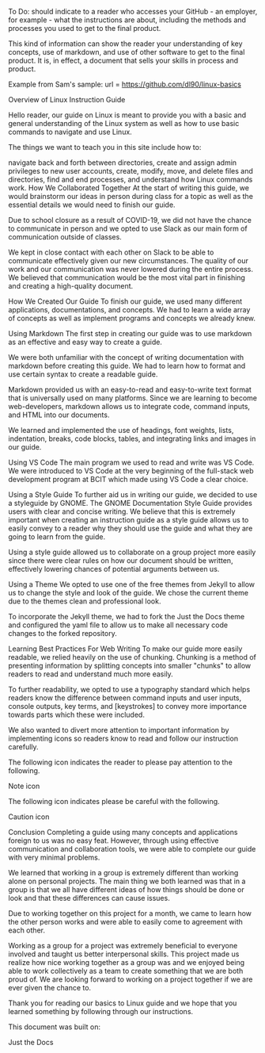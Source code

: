 To Do: should indicate to a reader who accesses your GitHub - an employer, for
example - what the instructions are about, including the methods and processes you used to
get to the final product.

This kind of information can show the reader your understanding of key concepts, use of
markdown, and use of other software to get to the final product. It is, in effect, a document that
sells your skills in process and product.

Example from Sam's sample: url = https://github.com/dl90/linux-basics

Overview of Linux Instruction Guide

Hello reader, our guide on Linux is meant to provide you with a basic and general understanding of the Linux system as well as how to use basic commands to navigate and use Linux.

The things we want to teach you in this site include how to:

navigate back and forth between directories,
create and assign admin privileges to new user accounts,
create, modify, move, and delete files and directories,
find and end processes, and
understand how Linux commands work.
How We Collaborated Together
At the start of writing this guide, we would brainstorm our ideas in person during class for a topic as well as the essential details we would need to finish our guide.

Due to school closure as a result of COVID-19, we did not have the chance to communicate in person and we opted to use Slack as our main form of communication outside of classes.

We kept in close contact with each other on Slack to be able to communicate effectively given our new circumstances. The quality of our work and our communication was never lowered during the entire process. We believed that communication would be the most vital part in finishing and creating a high-quality document.

How We Created Our Guide
To finish our guide, we used many different applications, documentations, and concepts. We had to learn a wide array of concepts as well as implement programs and concepts we already knew.

Using Markdown
The first step in creating our guide was to use markdown as an effective and easy way to create a guide.

We were both unfamiliar with the concept of writing documentation with markdown before creating this guide. We had to learn how to format and use certain syntax to create a readable guide.

Markdown provided us with an easy-to-read and easy-to-write text format that is universally used on many platforms. Since we are learning to become web-developers, markdown allows us to integrate code, command inputs, and HTML into our documents.

We learned and implemented the use of headings, font weights, lists, indentation, breaks, code blocks, tables, and integrating links and images in our guide.

Using VS Code
The main program we used to read and write was VS Code. We were introduced to VS Code at the very beginning of the full-stack web development program at BCIT which made using VS Code a clear choice.

Using a Style Guide
To further aid us in writing our guide, we decided to use a styleguide by GNOME. The GNOME Documentation Style Guide provides users with clear and concise writing. We believe that this is extremely important when creating an instruction guide as a style guide allows us to easily convey to a reader why they should use the guide and what they are going to learn from the guide.

Using a style guide allowed us to collaborate on a group project more easily since there were clear rules on how our document should be written, effectively lowering chances of potential arguments between us.

Using a Theme
We opted to use one of the free themes from Jekyll to allow us to change the style and look of the guide. We chose the current theme due to the themes clean and professional look.

To incorporate the Jekyll theme, we had to fork the Just the Docs theme and configured the yaml file to allow us to make all necessary code changes to the forked repository.

Learning Best Practices For Web Writing
To make our guide more easily readable, we relied heavily on the use of chunking. Chunking is a method of presenting information by splitting concepts into smaller "chunks" to allow readers to read and understand much more easily.

To further readability, we opted to use a typography standard which helps readers know the difference between command inputs and user inputs, console outputs, key terms, and [keystrokes] to convey more importance towards parts which these were included.

We also wanted to divert more attention to important information by implementing icons so readers know to read and follow our instruction carefully.

The following icon indicates the reader to please pay attention to the following.

Note icon

The following icon indicates please be careful with the following.

Caution icon

Conclusion
Completing a guide using many concepts and applications foreign to us was no easy feat. However, through using effective communication and collaboration tools, we were able to complete our guide with very minimal problems.

We learned that working in a group is extremely different than working alone on personal projects. The main thing we both learned was that in a group is that we all have different ideas of how things should be done or look and that these differences can cause issues.

Due to working together on this project for a month, we came to learn how the other person works and were able to easily come to agreement with each other.

Working as a group for a project was extremely beneficial to everyone involved and taught us better interpersonal skills. This project made us realize how nice working together as a group was and we enjoyed being able to work collectively as a team to create something that we are both proud of. We are looking forward to working on a project together if we are ever given the chance to.

Thank you for reading our basics to Linux guide and we hope that you learned something by following through our instructions.

This document was built on:

Just the Docs
